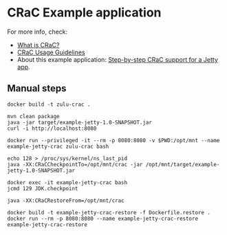 # CRaC Example application

For more info, check:

* [What is CRaC?](https://docs.azul.com/core/crac/crac-introduction)
* [CRaC Usage Guidelines](https://docs.azul.com/core/crac/crac-guideline)
* About this example application: [Step-by-step CRaC support for a Jetty app](https://github.com/CRaC/docs/blob/master/STEP-BY-STEP.md).

## Manual steps

```
docker build -t zulu-crac .

mvn clean package
java -jar target/example-jetty-1.0-SNAPSHOT.jar
curl -i http://localhost:8080

docker run --privileged -it --rm -p 8080:8080 -v $PWD:/opt/mnt --name example-jetty-crac zulu-crac bash

echo 128 > /proc/sys/kernel/ns_last_pid
java -XX:CRaCCheckpointTo=/opt/mnt/crac -jar /opt/mnt/target/example-jetty-1.0-SNAPSHOT.jar

docker exec -it example-jetty-crac bash
jcmd 129 JDK.checkpoint

java -XX:CRaCRestoreFrom=/opt/mnt/crac

docker build -t example-jetty-crac-restore -f Dockerfile.restore .
docker run --rm -p 8080:8080 --name example-jetty-crac-restore example-jetty-crac-restore
```
